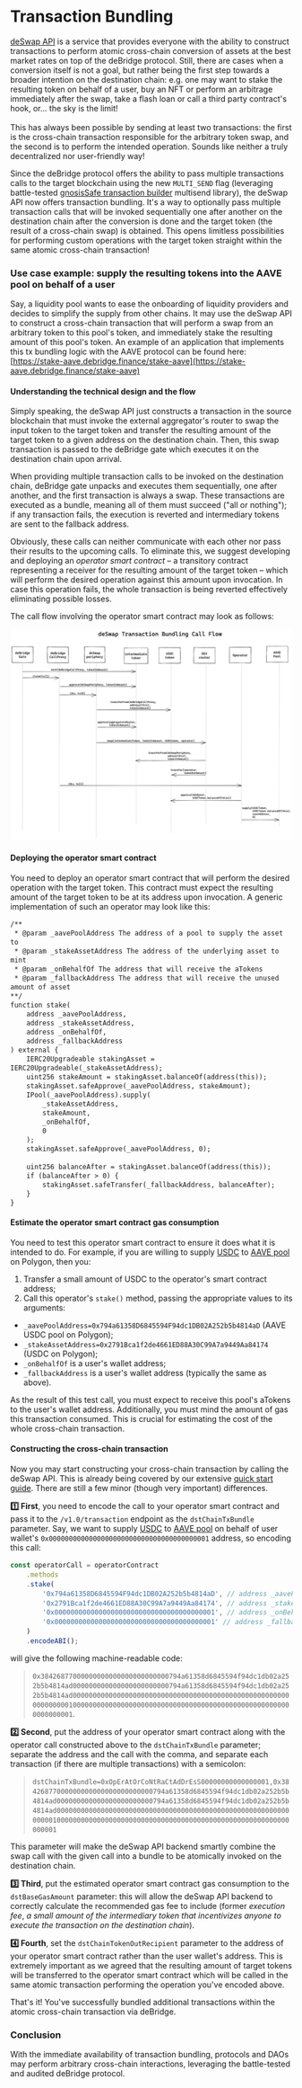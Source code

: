 # Transaction Bundling

[deSwap API](https://debridge.finance/api) is a service that provides everyone with the ability to construct transactions to perform atomic cross-chain conversion of assets at the best market rates on top of the deBridge protocol. Still, there are cases when a conversion itself is not a goal, but rather being the first step towards a broader intention on the destination chain: e.g. one may want to stake the resulting token on behalf of a user, buy an NFT or perform an arbitrage immediately after the swap, take a flash loan or call a third party contract's hook, or... the sky is the limit! \
\
This has always been possible by sending at least two transactions: the first is the cross-chain transaction responsible for the arbitrary token swap, and the second is to perform the intended operation. Sounds like neither a truly decentralized nor user-friendly way!

Since the deBridge protocol offers the ability to pass multiple transactions calls to the target blockchain using the new `MULTI_SEND` flag (leveraging battle-tested [gnosisSafe transaction builder](https://help.gnosis-safe.io/en/articles/4680071-transaction-builder) multisend library), the deSwap API now offers transaction bundling. It's a way to optionally pass multiple transaction calls that will be invoked sequentially one after another on the destination chain after the conversion is done and the target token (the result of a cross-chain swap) is obtained. This opens limitless possibilities for performing custom operations with the target token straight within the same atomic cross-chain transaction!

### Use case example: supply the resulting tokens into the AAVE pool on behalf of a user

Say, a liquidity pool wants to ease the onboarding of liquidity providers and decides to simplify the supply from other chains. It may use the deSwap API to construct a cross-chain transaction that will perform a swap from an arbitrary token to this pool's token, and immediately stake the resulting amount of this pool's token. An example of an application that implements this tx bundling logic with the AAVE protocol can be found here: [https://stake-aave.debridge.finance/stake-aave](https://stake-aave.debridge.finance/stake-aave)

#### Understanding the technical design and the flow

Simply speaking, the deSwap API just constructs a transaction in the source blockchain that must invoke the external aggregator's router to swap the input token to the target token and transfer the resulting amount of the target token to a given address on the destination chain. Then, this swap transaction is passed to the deBridge gate which executes it on the destination chain upon arrival.

When providing multiple transaction calls to be invoked on the destination chain, deBridge gate unpacks and executes them sequentially, one after another, and the first transaction is always a swap. These transactions are executed as a bundle, meaning all of them must succeed ("all or nothing"); if any transaction fails, the execution is reverted and intermediary tokens are sent to the fallback address.

Obviously, these calls can neither communicate with each other nor pass their results to the upcoming calls. To eliminate this, we suggest developing and deploying an _operator smart contract_ – a transitory contract representing a receiver for the resulting amount of the target token – which will perform the desired operation against this amount upon invocation. In case this operation fails, the whole transaction is being reverted effectively eliminating possible losses.

The call flow involving the operator smart contract may look as follows:

![deSwap Transaction Bundling Call Flow](../.gitbook/assets/TransactionBundlingCallFlow.png)

#### Deploying the operator smart contract

You need to deploy an operator smart contract that will perform the desired operation with the target token. This contract must expect the resulting amount of the target token to be at its address upon invocation. A generic implementation of such an operator may look like this:

```solidity
/**
 * @param _aavePoolAddress The address of a pool to supply the asset to
 * @param _stakeAssetAddress The address of the underlying asset to mint
 * @param _onBehalfOf The address that will receive the aTokens
 * @param _fallbackAddress The address that will receive the unused amount of asset
**/
function stake(
    address _aavePoolAddress,
    address _stakeAssetAddress,
    address _onBehalfOf,
    address _fallbackAddress
) external {
    IERC20Upgradeable stakingAsset = IERC20Upgradeable(_stakeAssetAddress);
    uint256 stakeAmount = stakingAsset.balanceOf(address(this));
    stakingAsset.safeApprove(_aavePoolAddress, stakeAmount);
    IPool(_aavePoolAddress).supply(
        _stakeAssetAddress,
        stakeAmount,
        _onBehalfOf,
        0
    );
    stakingAsset.safeApprove(_aavePoolAddress, 0);

    uint256 balanceAfter = stakingAsset.balanceOf(address(this));
    if (balanceAfter > 0) {
        stakingAsset.safeTransfer(_fallbackAddress, balanceAfter);
    }
}
```

#### Estimate the operator smart contract gas consumption

You need to test this operator smart contract to ensure it does what it is intended to do. For example, if you are willing to supply [USDC](https://polygonscan.com/address/0x2791Bca1f2de4661ED88A30C99A7a9449Aa84174) to [AAVE pool](https://polygonscan.com/address/0x794a61358D6845594F94dc1DB02A252b5b4814aD) on Polygon, then you:

1. Transfer a small amount of USDC to the operator's smart contract address;
2. Call this operator's `stake()` method, passing the appropriate values to its arguments:

* `_aavePoolAddress=0x794a61358D6845594F94dc1DB02A252b5b4814aD` (AAVE USDC pool on Polygon);
* `_stakeAssetAddress=0x2791Bca1f2de4661ED88A30C99A7a9449Aa84174` (USDC on Polygon);
* `_onBehalfOf` is a user's wallet address;
* `_fallbackAddress` is a user's wallet address (typically the same as above).

As the result of this test call, you must expect to receive this pool's aTokens to the user's wallet address. Additionally, you must mind the amount of gas this transaction consumed. This is crucial for estimating the cost of the whole cross-chain transaction.

#### Constructing the cross-chain transaction

Now you may start constructing your cross-chain transaction by calling the deSwap API. This is already being covered by our extensive [quick start guide](https://docs.debridge.finance/deswap/api-quick-start-guide). There are still a few minor (though very important) differences.

**1️⃣ First**, you need to encode the call to your operator smart contract and pass it to the `/v1.0/transaction` endpoint as the `dstChainTxBundle` parameter. Say, we want to supply [USDC](https://polygonscan.com/address/0x794a61358D6845594F94dc1DB02A252b5b4814aD) to [AAVE pool](https://polygonscan.com/address/0x2791Bca1f2de4661ED88A30C99A7a9449Aa84174) on behalf of user wallet's `0x0000000000000000000000000000000000000001` address, so encoding this call:

```js
const operatorCall = operatorContract
    .methods
    .stake(
        '0x794a61358D6845594F94dc1DB02A252b5b4814aD', // address _aavePoolAddress, Aave: Pool V3
        '0x2791Bca1f2de4661ED88A30C99A7a9449Aa84174', // address _stakeAssetAddress, USDC
        '0x0000000000000000000000000000000000000001', // address _onBehalfOf, user's wallet address
        '0x0000000000000000000000000000000000000001' // address _fallbackAddress, user's wallet address
    )
    .encodeABI();
```

will give the following machine-readable code:

> `0x38426877000000000000000000000000794a61358d6845594f94dc1db02a252b5b4814ad000000000000000000000000794a61358d6845594f94dc1db02a252b5b4814ad00000000000000000000000000000000000000000000000000000000000000010000000000000000000000000000000000000000000000000000000000000001`.

**2️⃣ Second**, put the address of your operator smart contract along with the operator call constructed above to the `dstChainTxBundle` parameter; separate the address and the call with the comma, and separate each transaction (if there are multiple transactions) with a semicolon:

> `dstChainTxBundle=0xOpErAtOrCoNtRaCtAdDrEsS00000000000000001,0x38426877000000000000000000000000794a61358d6845594f94dc1db02a252b5b4814ad000000000000000000000000794a61358d6845594f94dc1db02a252b5b4814ad00000000000000000000000000000000000000000000000000000000000000010000000000000000000000000000000000000000000000000000000000000001`

This parameter will make the deSwap API backend smartly combine the swap call with the given call into a bundle to be atomically invoked on the destination chain.

**3️⃣ Third**, put the estimated operator smart contract gas consumption to the `dstBaseGasAmount` parameter: this will allow the deSwap API backend to correctly calculate the recommended gas fee to include (former _execution fee_, _a small amount of the intermediary token that incentivizes anyone to execute the transaction on the destination chain_).

**4️⃣ Fourth**, set the `dstChainTokenOutRecipient` parameter to the address of your operator smart contract rather than the user wallet's address. This is extremely important as we agreed that the resulting amount of target tokens will be transferred to the operator smart contract which will be called in the same atomic transaction performing the operation you've encoded above.

That's it! You've successfully bundled additional transactions within the atomic cross-chain transaction via deBridge.

### Conclusion

With the immediate availability of transaction bundling, protocols and DAOs may perform arbitrary cross-chain interactions, leveraging the battle-tested and audited deBridge protocol.
